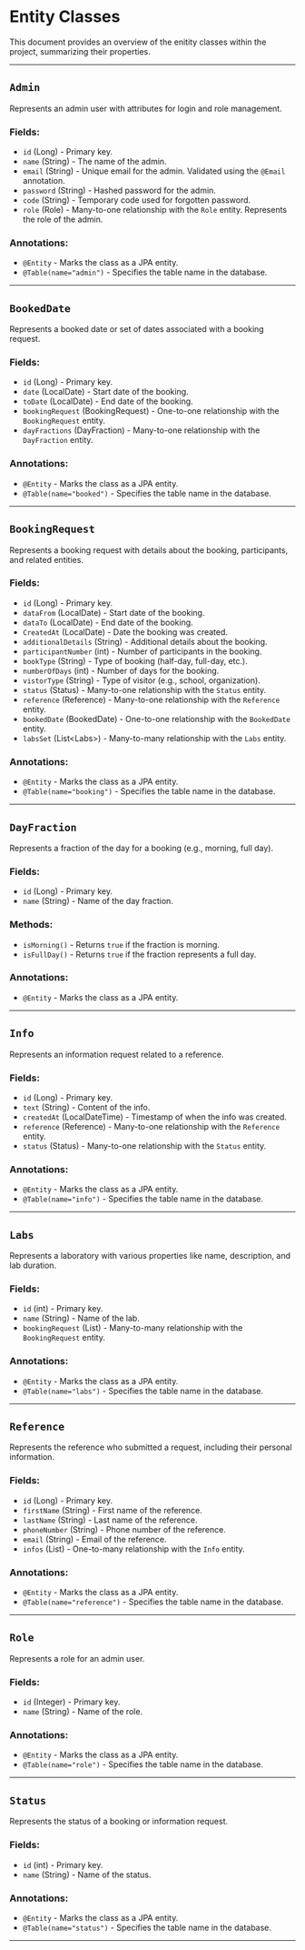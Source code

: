 # Entity Classes

This document provides an overview of the enitity classes within the project, summarizing their properties.

---

## `Admin`

Represents an admin user with attributes for login and role management.

### Fields:
- `id` (Long) - Primary key.
- `name` (String) - The name of the admin.
- `email` (String) - Unique email for the admin. Validated using the `@Email` annotation.
- `password` (String) - Hashed password for the admin.
- `code` (String) - Temporary code used for forgotten password.
- `role` (Role) - Many-to-one relationship with the `Role` entity. Represents the role of the admin.

### Annotations:
- `@Entity` - Marks the class as a JPA entity.
- `@Table(name="admin")` - Specifies the table name in the database.

---

## `BookedDate`

Represents a booked date or set of dates associated with a booking request.

### Fields:
- `id` (Long) - Primary key.
- `date` (LocalDate) - Start date of the booking.
- `toDate` (LocalDate) - End date of the booking.
- `bookingRequest` (BookingRequest) - One-to-one relationship with the `BookingRequest` entity.
- `dayFractions` (DayFraction) - Many-to-one relationship with the `DayFraction` entity.

### Annotations:
- `@Entity` - Marks the class as a JPA entity.
- `@Table(name="booked")` - Specifies the table name in the database.

---

## `BookingRequest`

Represents a booking request with details about the booking, participants, and related entities.

### Fields:
- `id` (Long) - Primary key.
- `dataFrom` (LocalDate) - Start date of the booking.
- `dataTo` (LocalDate) - End date of the booking.
- `CreatedAt` (LocalDate) - Date the booking was created.
- `additionalDetails` (String) - Additional details about the booking.
- `participantNumber` (int) - Number of participants in the booking.
- `bookType` (String) - Type of booking (half-day, full-day, etc.).
- `numberOfDays` (int) - Number of days for the booking.
- `vistorType` (String) - Type of visitor (e.g., school, organization).
- `status` (Status) - Many-to-one relationship with the `Status` entity.
- `reference` (Reference) - Many-to-one relationship with the `Reference` entity.
- `bookedDate` (BookedDate) - One-to-one relationship with the `BookedDate` entity.
- `labsSet` (List\<Labs>) - Many-to-many relationship with the `Labs` entity.

### Annotations:
- `@Entity` - Marks the class as a JPA entity.
- `@Table(name="booking")` - Specifies the table name in the database.

---

## `DayFraction`

Represents a fraction of the day for a booking (e.g., morning, full day).

### Fields:
- `id` (Long) - Primary key.
- `name` (String) - Name of the day fraction.

### Methods:
- `isMorning()` - Returns `true` if the fraction is morning.
- `isFullDay()` - Returns `true` if the fraction represents a full day.

### Annotations:
- `@Entity` - Marks the class as a JPA entity.

---

## `Info`

Represents an information request related to a reference.

### Fields:
- `id` (Long) - Primary key.
- `text` (String) - Content of the info.
- `createdAt` (LocalDateTime) - Timestamp of when the info was created.
- `reference` (Reference) - Many-to-one relationship with the `Reference` entity.
- `status` (Status) - Many-to-one relationship with the `Status` entity.

### Annotations:
- `@Entity` - Marks the class as a JPA entity.
- `@Table(name="info")` - Specifies the table name in the database.

---

## `Labs`

Represents a laboratory with various properties like name, description, and lab duration.

### Fields:
- `id` (int) - Primary key.
- `name` (String) - Name of the lab.
- `bookingRequest` (List<BookingRequest>) - Many-to-many relationship with the `BookingRequest` entity.

### Annotations:
- `@Entity` - Marks the class as a JPA entity.
- `@Table(name="labs")` - Specifies the table name in the database.

---

## `Reference`

Represents the reference who submitted a request, including their personal information.

### Fields:
- `id` (Long) - Primary key.
- `firstName` (String) - First name of the reference.
- `lastName` (String) - Last name of the reference.
- `phoneNumber` (String) - Phone number of the reference.
- `email` (String) - Email of the reference.
- `infos` (List<Info>) - One-to-many relationship with the `Info` entity.

### Annotations:
- `@Entity` - Marks the class as a JPA entity.
- `@Table(name="reference")` - Specifies the table name in the database.

---

## `Role`

Represents a role for an admin user.

### Fields:
- `id` (Integer) - Primary key.
- `name` (String) - Name of the role.

### Annotations:
- `@Entity` - Marks the class as a JPA entity.
- `@Table(name="role")` - Specifies the table name in the database.

---

## `Status`

Represents the status of a booking or information request.

### Fields:
- `id` (int) - Primary key.
- `name` (String) - Name of the status.

### Annotations:
- `@Entity` - Marks the class as a JPA entity.
- `@Table(name="status")` - Specifies the table name in the database.

---
